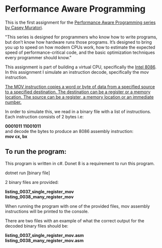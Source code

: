 <h1> Performance Aware Programming </h1>

This is the first assignment for the [Performance Aware Programming series by Casey Muratori](https://www.computerenhance.com/p/table-of-contents).

"This series is designed for programmers who know how to write programs, but don’t know how hardware runs those programs.
It’s designed to bring you up to speed on how modern CPUs work, how to estimate the expected speed of performance-critical code, and the basic optimization techniques every programmer should know."

This assignment is part of building a virtual CPU, specifically the [Intel 8086](https://en.wikipedia.org/wiki/Intel_8086).
In this assignment I simulate an instruction decode, specifically the mov instruction.

[The MOV instruction copies a word or byte of data from a specified source to a specified destination. 
The destination can be a register or a memory location. The source can be a register, a memory location or an immediate number.](https://www.pcpolytechnic.com/it/ppt/8086_instruction_set.pdf)

In order to simulate this, we read in a binary file with a list of instructions. Each instruction consists of 2 bytes i.e:

**0001011 11001011** <br/>
and decode the bytes to produce an 8086 assembly instruction: <br/>
**mov cx, bx**

<h2> To run the program: </h2>

This program is written in c#.
Donet 8 is a requirement to run this program.

dotnet run [binary file]

2 binary files are provided:

**listing_0037_single_register_mov** <br/>
**listing_0038_many_register_mov** <br/>

When running the program with one of the provided files, mov assembly instructions will be printed to the console.

There are two files with an example of what the correct output for the decoded binary files should be:

**listing_0037_single_register_mov.asm** <br/>
**listing_0038_many_register_mov.asm** <br/>





